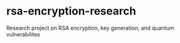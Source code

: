 # rsa-encryption-research
Research project on RSA encryption, key generation, and quantum  vulnerabilites

